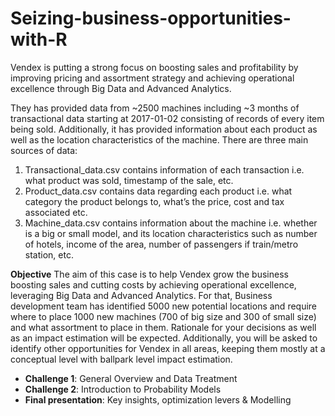 # Seizing-business-opportunities-with-R
Vendex is putting a strong focus on boosting sales and profitability by improving pricing and assortment strategy and achieving operational excellence through Big Data and Advanced Analytics.

They has provided data from ~2500 machines including ~3 months of transactional data starting at 2017-01-02 consisting of records of every item being sold. Additionally, it has provided information about each product as well as the location characteristics of the machine.
There are three main sources of data:
1. Transactional_data.csv contains information of each transaction i.e. what product was sold, timestamp of the sale, etc.
2. Product_data.csv contains data regarding each product i.e. what category the product belongs to, what’s the price, cost and tax associated etc.
3. Machine_data.csv contains information about the machine i.e. whether is a big or small model, and its location characteristics such as number of hotels, income of the area, number of passengers if train/metro station, etc.

**Objective**
The aim of this case is to help Vendex grow the business boosting sales and cutting costs by achieving operational excellence, leveraging Big Data and Advanced Analytics.
For that, Business development team has identified 5000 new potential locations and require where to place 1000 new machines (700 of big size and 300 of small size) and what assortment to place in them. Rationale for your decisions as well as an impact estimation will be expected. Additionally, you will be asked to identify other opportunities for Vendex in all areas, keeping them mostly at a conceptual level with ballpark level impact estimation.
- **Challenge 1**: General Overview and Data Treatment 
- **Challenge 2**: Introduction to Probability Models 
- **Final presentation**: Key insights, optimization levers & Modelling
